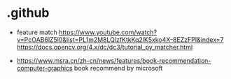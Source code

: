 # .github
- feature match https://www.youtube.com/watch?v=PcOAB6lZ5l0&list=PL1m2M8LQlzfKtkKq2lK5xko4X-8EZzFPI&index=7 https://docs.opencv.org/4.x/dc/dc3/tutorial_py_matcher.html

- https://www.msra.cn/zh-cn/news/features/book-recommendation-computer-graphics book recommend by microsoft
